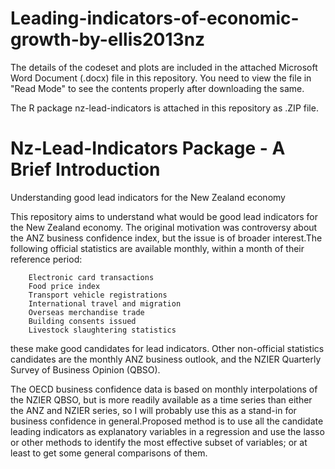 # Leading-indicators-of-economic-growth-by-ellis2013nz

The details of the codeset and plots are included in the attached Microsoft Word Document (.docx) file in this repository. 
You need to view the file in "Read Mode" to see the contents properly after downloading the same.

The R package nz-lead-indicators is attached in this repository as .ZIP file.

Nz-Lead-Indicators Package - A Brief Introduction
==================================================

Understanding good lead indicators for the New Zealand economy

This repository aims to understand what would be good lead indicators for the New Zealand economy. The original motivation was controversy about the ANZ business confidence index, but the issue is of broader interest.The following official statistics are available monthly, within a month of their reference period:

        Electronic card transactions
        Food price index
        Transport vehicle registrations
        International travel and migration
        Overseas merchandise trade
        Building consents issued
        Livestock slaughtering statistics

these make good candidates for lead indicators. Other non-official statistics candidates are the monthly ANZ business outlook, and the NZIER Quarterly Survey of Business Opinion (QBSO).

The OECD business confidence data is based on monthly interpolations of the NZIER QBSO, but is more readily available as a time series than either the ANZ and NZIER series, so I will probably use this as a stand-in for business confidence in general.Proposed method is to use all the candidate leading indicators as explanatory variables in a regression and use the lasso or other methods to identify the most effective subset of variables; or at least to get some general comparisons of them.
